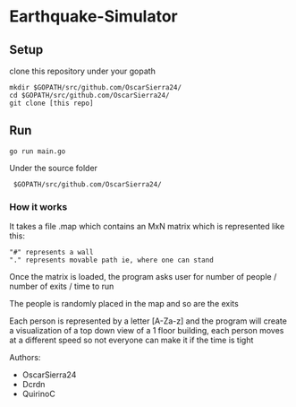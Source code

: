 # Earthquake-Simulator

## Setup

clone this repository under your gopath

    mkdir $GOPATH/src/github.com/OscarSierra24/
    cd $GOPATH/src/github.com/OscarSierra24/
    git clone [this repo]


## Run

    go run main.go

Under the source folder 

     $GOPATH/src/github.com/OscarSierra24/

### How it works

It takes a file .map which contains an MxN matrix which is represented like this:

    "#" represents a wall
    "." represents movable path ie, where one can stand

Once the matrix is loaded, the program asks user for number of people / number of exits / time to run

The people is randomly placed in the map and so are the exits

Each person is represented by a letter [A-Za-z] and the program will create a visualization of a top down view of a 1 floor building, each person moves at a different speed so not everyone can make it if the time is tight 


Authors:

- OscarSierra24
- Dcrdn
- QuirinoC
